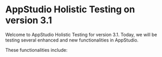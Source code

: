 # AppStudio Holistic Testing on version 3.1

Welcome to AppStudio Holistic Testing for version 3.1. Today, we will be testing several enhanced and new functionalities in AppStudio. 

These functionalities include:
